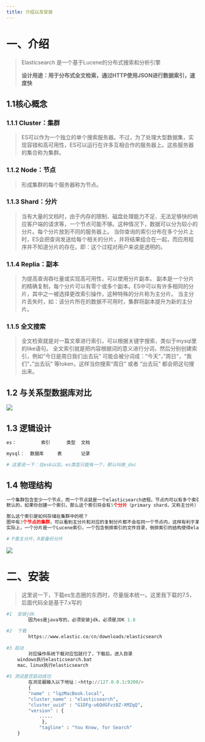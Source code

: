 ```yaml
---
title: 介绍以及安装
---
```



# 一、介绍

> Elasticsearch 是一个基于Lucene的分布式搜索和分析引擎
>
> **设计用途：用于分布式全文检索，通过HTTP使用JSON进行数据索引，速度快**

## 1.1核心概念

### 1.1.1 Cluster：集群

> ES可以作为一个独立的单个搜索服务器。不过，为了处理大型数据集，实现容错和高可用性，ES可以运行在许多互相合作的服务器上。这些服务器的集合称为集群。

### 1.1.2 Node：节点

> 形成集群的每个服务器称为节点。

### 1.1.3 Shard：分片

> 当有大量的文档时，由于内存的限制、磁盘处理能力不足、无法足够快的响应客户端的请求等，一个节点可能不够。这种情况下，数据可以分为较小的分片。每个分片放到不同的服务器上。
> 当你查询的索引分布在多个分片上时，ES会把查询发送给每个相关的分片，并将结果组合在一起，而应用程序并不知道分片的存在。即：这个过程对用户来说是透明的。

### 1.1.4 Replia：副本

> 为提高查询吞吐量或实现高可用性，可以使用分片副本。
> 副本是一个分片的精确复制，每个分片可以有零个或多个副本。ES中可以有许多相同的分片，其中之一被选择更改索引操作，这种特殊的分片称为主分片。
> 当主分片丢失时，如：该分片所在的数据不可用时，集群将副本提升为新的主分片。

### 1.1.5 全文搜索

> 全文检索就是对一篇文章进行索引，可以根据关键字搜索，类似于mysql里的like语句。
> 全文索引就是把内容根据词的意义进行分词，然后分别创建索引，例如”今日是周日我们出去玩” 可能会被分词成：“今天“，”周日“，“我们“，”出去玩“ 等token，这样当你搜索“周日” 或者 “出去玩” 都会把这句搜出来。

## 1.2 与关系型数据库对比

<img src="https://meng-blog.oss-cn-beijing.aliyuncs.com/article/Elasticsearch/es-介绍以及安装/006tNbRwgy1ga6ozowlvmj30ty0gitd6.jpeg?versionId=null">

## 1.3 逻辑设计

```python
es：			索引		类型	文档

mysql：	数据库		表		记录

# 这里说一下：在es6以后，es类型只能有一个，默认叫做_doc
```

## 1.4 物理结构

```python
一个集群包含至少一个节点，而一个节点就是一个elasticsearch进程。节点内可以有多个索引。
默认的，如果你创建一个索引，那么这个索引将会有5个分片（primary shard，又称主分片）构成，而每个分片又有一个副本（replica shard，又称复制分片），这样，就有了10个分片。

那么这个索引是如何存储在集群中的呢？
图中有3个节点的集群，可以看到主分片和对应的复制分片都不会在同一个节点内，这样有利于某个节点挂掉了，数据也不至于丢失。
实际上，一个分片是一个Lucene索引，一个包含倒排索引的文件目录，倒排索引的结构使得elasticsearch在不扫描全部文档的情况下，就能告诉你哪些文档包含特定的关键字

# P是主分片，R是备份分片
```

<img src="https://meng-blog.oss-cn-beijing.aliyuncs.com/article/Elasticsearch/es-介绍以及安装/007S8ZIlly1gdtrx2qan1j31880d6t9k.jpeg?versionId=null">

# 二、安装

> 这里说一下，下载es生态圈的东西时，尽量版本统一。这里我下载的7.5，后面代码全是基于7.x写的

```python
#1	安装jdk
		因为es是java写的，必须安装jdk，必须是JDK 1.8
  
#2	下载
		https://www.elastic.co/cn/downloads/elasticsearch
  
#3 启动
		对应操作系统下载对应包就行了，下载后，进入目录
  	windows执行elasticsearch.bat
    mac、linux执行elasticsearch
  
#5 测试是否启动成功
		在浏览器输入以下地址：<http://127.0.0.1:9200/>
		{
  		"name" : "lqzMacBook.local",
  		"cluster_name" : "elasticsearch",
  		"cluster_uuid" : "G1DFg-u6QdGFvz8Z-XMZqQ",
  		"version" : {
    		.....
 			 },
  			"tagline" : "You Know, for Search"
  	}